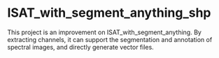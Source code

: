 # ISAT_with_segment_anything_shp
This project is an improvement on ISAT_with_segment_anything. By extracting channels, it can support the segmentation and annotation of spectral images, and directly generate vector files.
